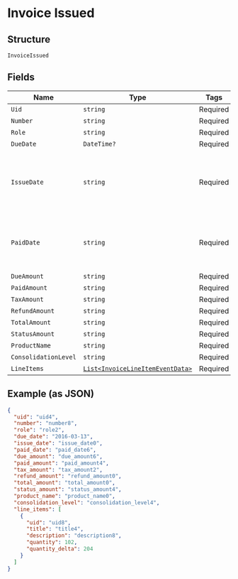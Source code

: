 
# Invoice Issued

## Structure

`InvoiceIssued`

## Fields

| Name | Type | Tags | Description |
|  --- | --- | --- | --- |
| `Uid` | `string` | Required | - |
| `Number` | `string` | Required | - |
| `Role` | `string` | Required | - |
| `DueDate` | `DateTime?` | Required | - |
| `IssueDate` | `string` | Required | Invoice issue date. Can be an empty string if value is missing. |
| `PaidDate` | `string` | Required | Paid date. Can be an empty string if value is missing. |
| `DueAmount` | `string` | Required | - |
| `PaidAmount` | `string` | Required | - |
| `TaxAmount` | `string` | Required | - |
| `RefundAmount` | `string` | Required | - |
| `TotalAmount` | `string` | Required | - |
| `StatusAmount` | `string` | Required | - |
| `ProductName` | `string` | Required | - |
| `ConsolidationLevel` | `string` | Required | - |
| `LineItems` | [`List<InvoiceLineItemEventData>`](../../doc/models/invoice-line-item-event-data.md) | Required | - |

## Example (as JSON)

```json
{
  "uid": "uid4",
  "number": "number8",
  "role": "role2",
  "due_date": "2016-03-13",
  "issue_date": "issue_date0",
  "paid_date": "paid_date6",
  "due_amount": "due_amount6",
  "paid_amount": "paid_amount4",
  "tax_amount": "tax_amount2",
  "refund_amount": "refund_amount0",
  "total_amount": "total_amount0",
  "status_amount": "status_amount4",
  "product_name": "product_name0",
  "consolidation_level": "consolidation_level4",
  "line_items": [
    {
      "uid": "uid8",
      "title": "title4",
      "description": "description8",
      "quantity": 102,
      "quantity_delta": 204
    }
  ]
}
```

